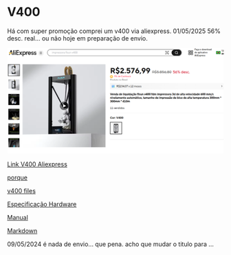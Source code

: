 # V400

Há com super promoção comprei um v400 via aliexpress. 01/05/2025
56% desc. real... ou não hoje em preparação de envio.

![compraatual](compra.png)

[Link V400 Aliexpress](https://pt.aliexpress.com/item/1005008874607143.html?spm=a2g0o.order_list.order_list_main.5.4b9ecaa4ZW68mv&gatewayAdapt=glo2bra"Link")


[porque](GitHubFLSunV400.md)

[v400 files](linksV400.md)

[Especificação Hardware](HardwareFLSunV400.md)

[Manual](https://github.com/eeichhorn/Flsun-v400/blob/main/original-v400-USB-files/FlsunV400%20English%20Instruction%20Manual.pdf "Manual.Pdf")



[Markdown](https://docs.github.com/pt/get-started/writing-on-github/getting-started-with-writing-and-formatting-on-github/basic-writing-and-formatting-syntax "Markdownlink")


09/05/2024 é nada de envio... que pena. acho que mudar o titulo para ...
